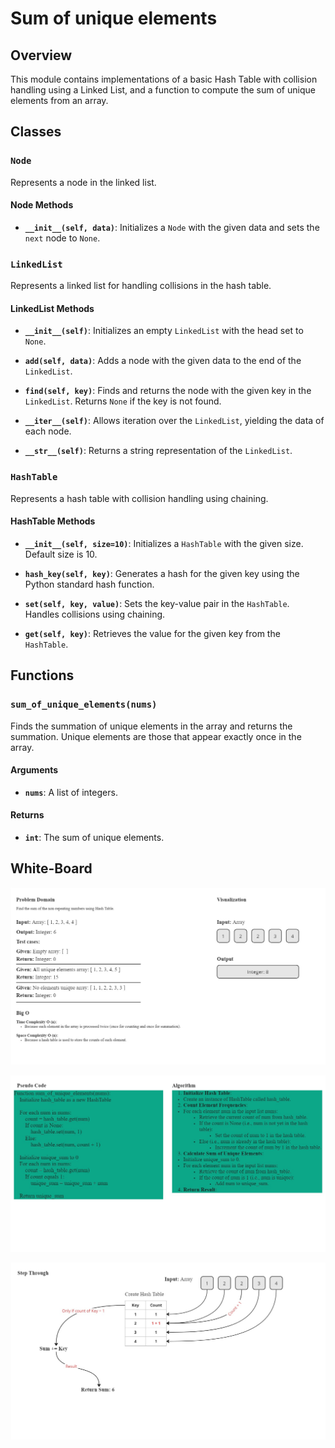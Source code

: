 # Sum of unique elements

## Overview

This module contains implementations of a basic Hash Table with collision handling using a Linked List, and a function to compute the sum of unique elements from an array.

## Classes

### `Node`

Represents a node in the linked list.

#### Node Methods

- **`__init__(self, data)`**: Initializes a `Node` with the given data and sets the `next` node to `None`.

### `LinkedList`

Represents a linked list for handling collisions in the hash table.

#### LinkedList Methods

- **`__init__(self)`**: Initializes an empty `LinkedList` with the head set to `None`.

- **`add(self, data)`**: Adds a node with the given data to the end of the `LinkedList`.

- **`find(self, key)`**: Finds and returns the node with the given key in the `LinkedList`. Returns `None` if the key is not found.

- **`__iter__(self)`**: Allows iteration over the `LinkedList`, yielding the data of each node.

- **`__str__(self)`**: Returns a string representation of the `LinkedList`.

### `HashTable`

Represents a hash table with collision handling using chaining.

#### HashTable Methods

- **`__init__(self, size=10)`**: Initializes a `HashTable` with the given size. Default size is 10.

- **`hash_key(self, key)`**: Generates a hash for the given key using the Python standard hash function.

- **`set(self, key, value)`**: Sets the key-value pair in the `HashTable`. Handles collisions using chaining.

- **`get(self, key)`**: Retrieves the value for the given key from the `HashTable`.

## Functions

### `sum_of_unique_elements(nums)`

Finds the summation of unique elements in the array and returns the summation. Unique elements are those that appear exactly once in the array.

#### Arguments

- **`nums`**: A list of integers.

#### Returns

- **`int`**: The sum of unique elements.

## White-Board

![White-Board](Tree.jpg)

![White-Board](Tree2.jpg)

![White-Board](Tree3.jpg)
